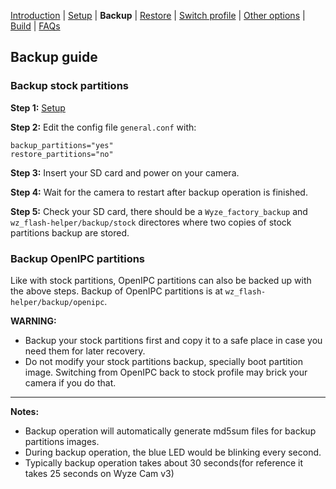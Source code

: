[Introduction](README.md) | [Setup](README_setup.md) | **Backup** | [Restore](README_restore.md) | [Switch profile](README_switch_profile.md) | [Other options](README_other_options.md) | [Build](README_build.md) | [FAQs](README_FAQs.md)



## Backup guide


### Backup stock partitions
**Step 1:** [Setup](README_setup.md)

**Step 2:** Edit the config file `general.conf` with:
```
backup_partitions="yes"
restore_partitions="no"
```

**Step 3:** Insert your SD card and power on your camera.

**Step 4:** Wait for the camera to restart after backup operation is finished.

**Step 5:** Check your SD card, there should be a `Wyze_factory_backup` and `wz_flash-helper/backup/stock` directores where two copies of stock partitions backup are stored.


### Backup OpenIPC partitions
Like with stock partitions, OpenIPC partitions can also be backed up with the above steps. Backup of OpenIPC partitions is at `wz_flash-helper/backup/openipc`.


**WARNING:**
- Backup your stock partitions first and copy it to a safe place in case you need them for later recovery.
- Do not modify your stock partitions backup, specially boot partition image. Switching from OpenIPC back to stock profile may brick your camera if you do that.

-----
**Notes:**
- Backup operation will automatically generate md5sum files for backup partitions images.
- During backup operation, the blue LED would be blinking every second.
- Typically backup operation takes about 30 seconds(for reference it takes 25 seconds on Wyze Cam v3)
